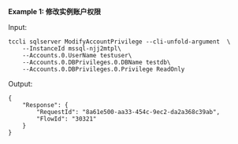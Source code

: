 **Example 1: 修改实例账户权限**



Input: 

```
tccli sqlserver ModifyAccountPrivilege --cli-unfold-argument  \
    --InstanceId mssql-njj2mtpl\
    --Accounts.0.UserName testuser\
    --Accounts.0.DBPrivileges.0.DBName testdb\
    --Accounts.0.DBPrivileges.0.Privilege ReadOnly
```

Output: 
```
{
    "Response": {
        "RequestId": "8a61e500-aa33-454c-9ec2-da2a368c39ab",
        "FlowId": "30321"
    }
}
```

